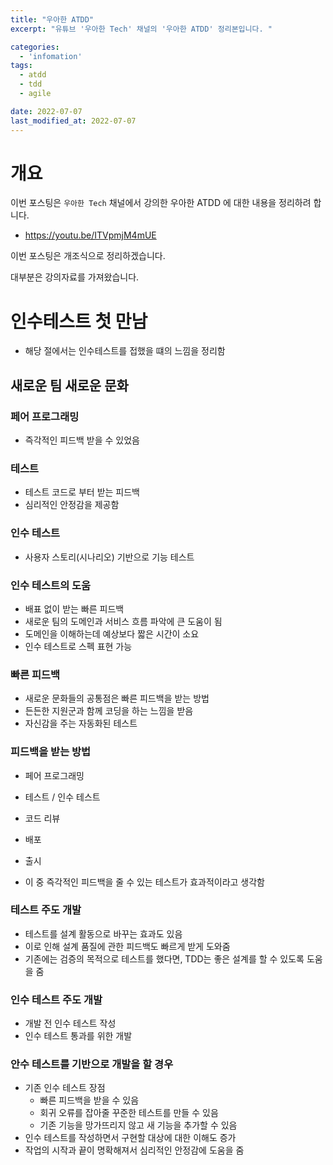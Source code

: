 ```yaml
---
title: "우아한 ATDD"
excerpt: "유튜브 '우아한 Tech' 채널의 '우아한 ATDD' 정리본입니다. "

categories:
  - 'infomation'
tags:
  - atdd
  - tdd
  - agile

date: 2022-07-07
last_modified_at: 2022-07-07
---
```


# 개요 

이번 포스팅은 `우아한 Tech` 채널에서 강의한 우아한 ATDD 에 대한 내용을 정리하려 합니다.

* https://youtu.be/ITVpmjM4mUE

이번 포스팅은 개조식으로 정리하겠습니다. 

대부분은 강의자료를 가져왔습니다. 

# 인수테스트 첫 만남 

* 해당 절에서는 인수테스트를 접했을 떄의 느낌을 정리함

##  새로운 팀 새로운 문화 

### 페어 프로그래밍 

* 즉각적인 피드백 받을 수 있었음 

### 테스트 

* 테스트 코드로 부터 받는 피드백
* 심리적인 안정감을 제공함 

### 인수 테스트 

* 사용자 스토리(시나리오) 기반으로 기능 테스트 

### 인수 테스트의 도움 

* 배표 없이 받는 빠른 피드백
* 새로운 팀의 도메인과 서비스 흐름 파악에 큰 도움이 됨 
* 도메인을 이해하는데 예상보다 짧은 시간이 소요
* 인수 테스트로 스펙 표현 가능 

### 빠른 피드백

* 새로운 문화들의 공통점은 빠른 피드백을 받는 방법
* 든든한 지원군과 함께 코딩을 하는 느낌을 받음 
* 자신감을 주는 자동화된 테스트 

###  피드백을 받는 방법 

* 페어 프로그래밍 
* 테스트 / 인수 테스트 
* 코드 리뷰 
* 배포 
* 출시 

* 이 중 즉각적인 피드백을 줄 수 있는 테스트가 효과적이라고 생각함 

### 테스트 주도 개발 

* 테스트를 설계 활동으로 바꾸는 효과도 있음 
* 이로 인해 설계 품질에 관한 피드백도 빠르게 받게 도와줌
* 기존에는 검증의 목적으로 테스트를 했다면, TDD는 좋은 설계를 할 수 있도록 도움을 줌

### 인수 테스트 주도 개발 

* 개발 전 인수 테스트 작성 
* 인수 테스트 통과를 위한 개발 

### 안수 테스트를 기반으로 개발을 할 경우 

* 기존 인수 테스트 장점 
  * 빠른 피드백을 받을 수 있음 
  * 회귀 오류를 잡아줄 꾸준한 테스트를 만들 수 있음 
  * 기존 기능을 망가뜨리지 않고 새 기능을 추가할 수 있음 
* 인수 테스트를 작성하면서 구현할 대상에 대한 이해도 증가 
* 작업의 시작과 끝이 명확해져서 심리적인 안정감에 도움을 줌 
